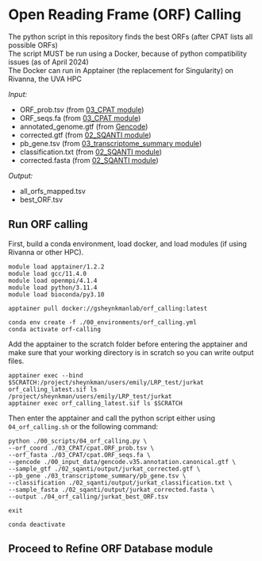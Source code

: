 # Open Reading Frame (ORF) Calling
The python script in this repository finds the best ORFs (after CPAT lists all possible ORFs) <br />
The script MUST be run using a Docker, because of python compatibility issues (as of April 2024) <br />
The Docker can run in Apptainer (the replacement for Singularity) on Rivanna, the UVA HPC <br />

_Input:_ <br />
- ORF_prob.tsv (from [03_CPAT module](https://github.com/efwatts/LRP_Troubleshooting/tree/main/03_CPAT))
- ORF_seqs.fa (from [03_CPAT module](https://github.com/efwatts/LRP_Troubleshooting/tree/main/03_CPAT))
- annotated_genome.gtf (from [Gencode](https://www.gencodegenes.org/))
- corrected.gtf (from [02_SQANTI module](https://github.com/efwatts/LRP_Troubleshooting/tree/main/02_SQANTI))
- pb_gene.tsv (from [03_transcriptome_summary module](https://github.com/efwatts/LRP_Troubleshooting/tree/main/03_transcriptome_summary))
- classification.txt (from [02_SQANTI module](https://github.com/efwatts/LRP_Troubleshooting/tree/main/02_SQANTI))
- corrected.fasta (from [02_SQANTI module](https://github.com/efwatts/LRP_Troubleshooting/tree/main/02_SQANTI))

_Output:_
- all_orfs_mapped.tsv
- best_ORF.tsv

## Run ORF calling
First, build a conda environment, load docker, and load modules (if using Rivanna or other HPC). <br />
```
module load apptainer/1.2.2
module load gcc/11.4.0  
module load openmpi/4.1.4
module load python/3.11.4
module load bioconda/py3.10

apptainer pull docker://gsheynkmanlab/orf_calling:latest

conda env create -f ./00_environments/orf_calling.yml
conda activate orf-calling
```
Add the apptainer to the scratch folder before entering the apptainer and make sure that your working directory is in scratch so you can write output files.
```
apptainer exec --bind $SCRATCH:/project/sheynkman/users/emily/LRP_test/jurkat orf_calling_latest.sif ls /project/sheynkman/users/emily/LRP_test/jurkat
apptainer exec orf_calling_latest.sif ls $SCRATCH
```
Then enter the apptainer and call the python script either using `04_orf_calling.sh` or the following command: <br />
```
python ./00_scripts/04_orf_calling.py \
--orf_coord ./03_CPAT/cpat.ORF_prob.tsv \
--orf_fasta ./03_CPAT/cpat.ORF_seqs.fa \
--gencode ./00_input_data/gencode.v35.annotation.canonical.gtf \
--sample_gtf ./02_sqanti/output/jurkat_corrected.gtf \
--pb_gene ./03_transcriptome_summary/pb_gene.tsv \
--classification ./02_sqanti/output/jurkat_classification.txt \
--sample_fasta ./02_sqanti/output/jurkat_corrected.fasta \
--output ./04_orf_calling/jurkat_best_ORF.tsv

exit

conda deactivate
```
## Proceed to Refine ORF Database module
